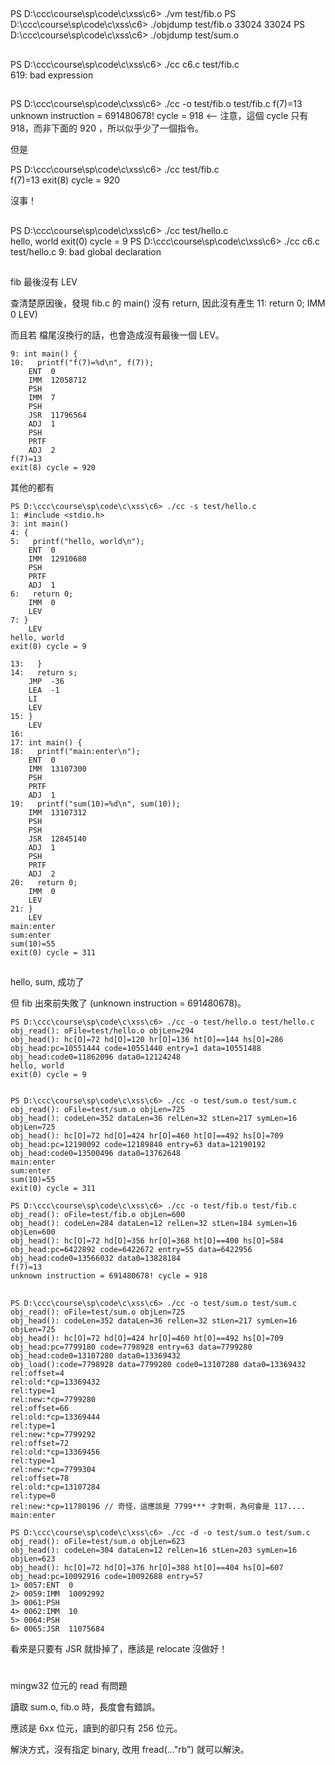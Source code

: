 ## 

PS D:\ccc\course\sp\code\c\xss\c6> ./vm test/fib.o
PS D:\ccc\course\sp\code\c\xss\c6> ./objdump test/fib.o
 33024
 33024
PS D:\ccc\course\sp\code\c\xss\c6> ./objdump test/sum.o

## 

PS D:\ccc\course\sp\code\c\xss\c6> ./cc c6.c test/fib.c   
619: bad expression

## 

PS D:\ccc\course\sp\code\c\xss\c6> ./cc -o test/fib.o test/fib.c
f(7)=13
unknown instruction = 691480678! cycle = 918   <-- 注意，這個 cycle 只有 918，而非下面的 920 ，所以似乎少了一個指令。


但是

PS D:\ccc\course\sp\code\c\xss\c6> ./cc test/fib.c   
f(7)=13
exit(8) cycle = 920

沒事！

## 

PS D:\ccc\course\sp\code\c\xss\c6> ./cc test/hello.c     
hello, world
exit(0) cycle = 9
PS D:\ccc\course\sp\code\c\xss\c6> ./cc c6.c test/hello.c
9: bad global declaration


## 

fib 最後沒有 LEV 

查清楚原因後，發現 fib.c 的 main() 沒有 return, 因此沒有產生
11:   return 0;
    IMM  0
    LEV)

而且若 檔尾沒換行的話，也會造成沒有最後一個 LEV。

```
9: int main() {
10:   printf("f(7)=%d\n", f(7));
    ENT  0
    IMM  12058712
    PSH
    IMM  7
    PSH
    JSR  11796564
    ADJ  1
    PSH
    PRTF
    ADJ  2
f(7)=13
exit(8) cycle = 920
```

其他的都有

```
PS D:\ccc\course\sp\code\c\xss\c6> ./cc -s test/hello.c
1: #include <stdio.h>
3: int main()
4: {
5:   printf("hello, world\n");
    ENT  0
    IMM  12910680
    PSH
    PRTF
    ADJ  1
6:   return 0;
    IMM  0
    LEV
7: }
    LEV
hello, world
exit(0) cycle = 9

13:   }
14:   return s;
    JMP  -36
    LEA  -1
    LI
    LEV
15: }
    LEV
16:
17: int main() {
18:   printf("main:enter\n");
    ENT  0
    IMM  13107300
    PSH
    PRTF
    ADJ  1
19:   printf("sum(10)=%d\n", sum(10));
    IMM  13107312
    PSH 
    PSH
    JSR  12845140
    ADJ  1 
    PSH
    PRTF
    ADJ  2
20:   return 0;
    IMM  0
    LEV
21: }
    LEV
main:enter
sum:enter
sum(10)=55
exit(0) cycle = 311
```

## 

hello, sum, 成功了

但 fib 出來前失敗了 (unknown instruction = 691480678)。

```
PS D:\ccc\course\sp\code\c\xss\c6> ./cc -o test/hello.o test/hello.c
obj_read(): oFile=test/hello.o objLen=294
obj_head(): hc[O]=72 hd[O]=120 hr[O]=136 ht[O]==144 hs[O]=286
obj_head:pc=10551444 code=10551440 entry=1 data=10551488
obj_head:code0=11862096 data0=12124248
hello, world
exit(0) cycle = 9


PS D:\ccc\course\sp\code\c\xss\c6> ./cc -o test/sum.o test/sum.c    
obj_read(): oFile=test/sum.o objLen=725
obj_head(): codeLen=352 dataLen=36 relLen=32 stLen=217 symLen=16 objLen=725
obj_head(): hc[O]=72 hd[O]=424 hr[O]=460 ht[O]==492 hs[O]=709
obj_head:pc=12190092 code=12189840 entry=63 data=12190192
obj_head:code0=13500496 data0=13762648
main:enter
sum:enter
sum(10)=55
exit(0) cycle = 311

PS D:\ccc\course\sp\code\c\xss\c6> ./cc -o test/fib.o test/fib.c   
obj_read(): oFile=test/fib.o objLen=600
obj_head(): codeLen=284 dataLen=12 relLen=32 stLen=184 symLen=16 objLen=600
obj_head(): hc[O]=72 hd[O]=356 hr[O]=368 ht[O]==400 hs[O]=584
obj_head:pc=6422892 code=6422672 entry=55 data=6422956
obj_head:code0=13566032 data0=13828184
f(7)=13
unknown instruction = 691480678! cycle = 918
```

## 

```
PS D:\ccc\course\sp\code\c\xss\c6> ./cc -o test/sum.o test/sum.c
obj_read(): oFile=test/sum.o objLen=725
obj_head(): codeLen=352 dataLen=36 relLen=32 stLen=217 symLen=16 objLen=725
obj_head(): hc[O]=72 hd[O]=424 hr[O]=460 ht[O]==492 hs[O]=709
obj_head:pc=7799180 code=7798928 entry=63 data=7799280
obj_head:code0=13107280 data0=13369432
obj_load():code=7798928 data=7799280 code0=13107280 data0=13369432
rel:offset=4
rel:old:*cp=13369432
rel:type=1
rel:new:*cp=7799280
rel:offset=66
rel:old:*cp=13369444
rel:type=1
rel:new:*cp=7799292
rel:offset=72
rel:old:*cp=13369456
rel:type=1
rel:new:*cp=7799304
rel:offset=78
rel:old:*cp=13107284
rel:type=0
rel:new:*cp=11780196 // 奇怪，這應該是 7799*** 才對啊，為何會是 117....
main:enter
```


```
PS D:\ccc\course\sp\code\c\xss\c6> ./cc -d -o test/sum.o test/sum.c
obj_read(): oFile=test/sum.o objLen=623
obj_head(): codeLen=304 dataLen=12 relLen=16 stLen=203 symLen=16 objLen=623
obj_head(): hc[O]=72 hd[O]=376 hr[O]=388 ht[O]==404 hs[O]=607
obj_head:pc=10092916 code=10092688 entry=57
1> 0057:ENT  0
2> 0059:IMM  10092992
3> 0061:PSH
4> 0062:IMM  10
5> 0064:PSH
6> 0065:JSR  11075684
```

看來是只要有 JSR 就掛掉了，應該是 relocate 沒做好！

# 

mingw32 位元的 read 有問題

讀取 sum.o, fib.o 時，長度會有錯誤。

應該是 6xx 位元，讀到的卻只有 256 位元。

解決方式，沒有指定 binary, 改用 fread(..."rb") 就可以解決。

